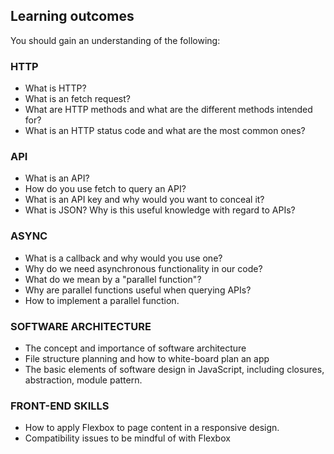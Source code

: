 ## Learning outcomes

You should gain an understanding of the following:

### HTTP
- What is HTTP?
- What is an fetch request?
- What are HTTP methods and what are the different methods intended for?
- What is an HTTP status code and what are the most common ones?

### API
- What is an API?
- How do you use fetch to query an API?
- What is an API key and why would you want to conceal it?
- What is JSON? Why is this useful knowledge with regard to APIs?

### ASYNC
- What is a callback and why would you use one?
- Why do we need asynchronous functionality in our code?
- What do we mean by a "parallel function"?
- Why are parallel functions useful when querying APIs?
- How to implement a parallel function.

### SOFTWARE ARCHITECTURE
- The concept and importance of software architecture
- File structure planning and how to white-board plan an app
- The basic elements of software design in JavaScript, including closures, abstraction, module pattern.

### FRONT-END SKILLS
- How to apply Flexbox to page content in a responsive design.
- Compatibility issues to be mindful of with Flexbox
